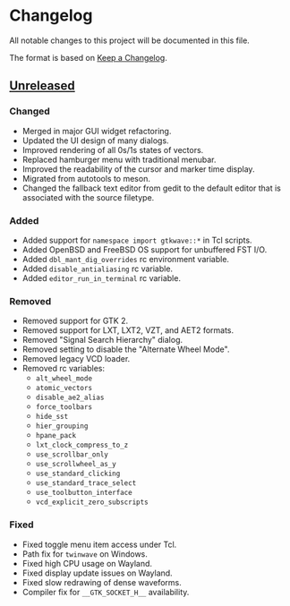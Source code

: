 # Changelog

All notable changes to this project will be documented in this file.

The format is based on [Keep a Changelog](https://keepachangelog.com/en/1.1.0/).

## [Unreleased]

### Changed

- Merged in major GUI widget refactoring.
- Updated the UI design of many dialogs.
- Improved rendering of all 0s/1s states of vectors.
- Replaced hamburger menu with traditional menubar.
- Improved the readability of the cursor and marker time display.
- Migrated from autotools to meson.
- Changed the fallback text editor from gedit to the default editor that is associated with the source filetype.

### Added

- Added support for `namespace import gtkwave::*` in Tcl scripts.
- Added OpenBSD and FreeBSD OS support for unbuffered FST I/O.
- Added `dbl_mant_dig_overrides` rc environment variable.
- Added `disable_antialiasing` rc variable.
- Added `editor_run_in_terminal` rc variable.

### Removed

- Removed support for GTK 2.
- Removed support for LXT, LXT2, VZT, and AET2 formats.
- Removed "Signal Search Hierarchy" dialog.
- Removed setting to disable the "Alternate Wheel Mode".
- Removed legacy VCD loader.
- Removed rc variables:
    - `alt_wheel_mode`
    - `atomic_vectors`
    - `disable_ae2_alias`
    - `force_toolbars`
    - `hide_sst`
    - `hier_grouping`
    - `hpane_pack`
    - `lxt_clock_compress_to_z`
    - `use_scrollbar_only`
    - `use_scrollwheel_as_y`
    - `use_standard_clicking`
    - `use_standard_trace_select`
    - `use_toolbutton_interface`
    - `vcd_explicit_zero_subscripts`

### Fixed

- Fixed toggle menu item access under Tcl.
- Path fix for `twinwave` on Windows.
- Fixed high CPU usage on Wayland.
- Fixed display update issues on Wayland.
- Fixed slow redrawing of dense waveforms.
- Compiler fix for `__GTK_SOCKET_H__` availability.

[Unreleased]: https://github.com/gtkwave/gtkwave/compare/v3.3.116...HEAD